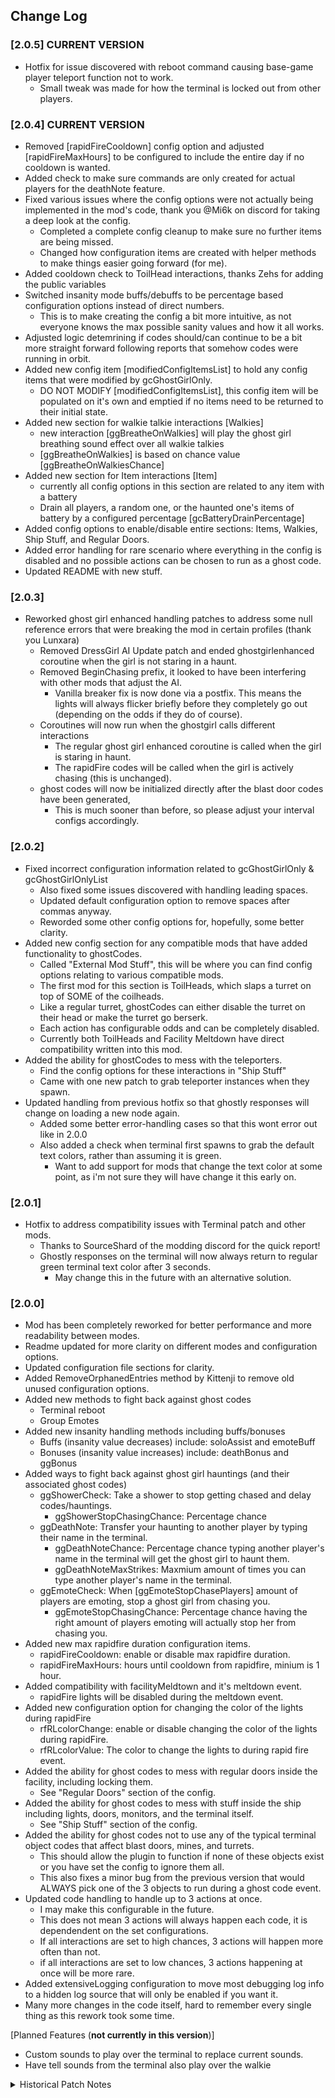## Change Log

### [2.0.5] **CURRENT VERSION**
- Hotfix for issue discovered with reboot command causing base-game player teleport function not to work.
	- Small tweak was made for how the terminal is locked out from other players.

### [2.0.4] **CURRENT VERSION**
- Removed [rapidFireCooldown] config option and adjusted [rapidFireMaxHours] to be configured to include the entire day if no cooldown is wanted.
- Added check to make sure commands are only created for actual players for the deathNote feature.
- Fixed various issues where the config options were not actually being implemented in the mod's code, thank you @Mi6k on discord for taking a deep look at the config.
	- Completed a complete config cleanup to make sure no further items are being missed.
	- Changed how configuration items are created with helper methods to make things easier going forward (for me).
- Added cooldown check to ToilHead interactions, thanks Zehs for adding the public variables
- Switched insanity mode buffs/debuffs to be percentage based configuration options instead of direct numbers.
	- This is to make creating the config a bit more intuitive, as not everyone knows the max possible sanity values and how it all works.
- Adjusted logic detemrining if codes should/can continue to be a bit more straight forward following reports that somehow codes were running in orbit.
- Added new config item [modifiedConfigItemsList] to hold any config items that were modified by gcGhostGirlOnly.
	- DO NOT MODIFY [modifiedConfigItemsList], this config item will be populated on it's own and emptied if no items need to be returned to their initial state.
- Added new section for walkie talkie interactions [Walkies]
	- new interaction [ggBreatheOnWalkies] will play the ghost girl breathing sound effect over all walkie talkies
	- [ggBreatheOnWalkies] is based on chance value [ggBreatheOnWalkiesChance]
- Added new section for Item interactions [Item]
	- currently all config options in this section are related to any item with a battery
	- Drain all players, a random one, or the haunted one's items of battery by a configured percentage [gcBatteryDrainPercentage]
- Added config options to enable/disable entire sections: Items, Walkies, Ship Stuff, and Regular Doors.
- Added error handling for rare scenario where everything in the config is disabled and no possible actions can be chosen to run as a ghost code.
- Updated README with new stuff.

### [2.0.3]
- Reworked ghost girl enhanced handling patches to address some null reference errors that were breaking the mod in certain profiles (thank you Lunxara)
	- Removed DressGirl AI Update patch and ended ghostgirlenhanced coroutine when the girl is not staring in a haunt.
	- Removed BeginChasing prefix, it looked to have been interfering with other mods that adjust the AI.
		- Vanilla breaker fix is now done via a postfix. This means the lights will always flicker briefly before they completely go out (depending on the odds if they do of course).
	- Coroutines will now run when the ghostgirl calls different interactions
		- The regular ghost girl enhanced coroutine is called when the girl is staring in haunt.
		- The rapidFire codes will be called when the girl is actively chasing (this is unchanged).
	- ghost codes will now be initialized directly after the blast door codes have been generated,
		- This is much sooner than before, so please adjust your interval configs accordingly.

### [2.0.2]
 - Fixed incorrect configuration information related to gcGhostGirlOnly & gcGhostGirlOnlyList
	- Also fixed some issues discovered with handling leading spaces.
	- Updated default configuration option to remove spaces after commas anyway.
	- Reworded some other config options for, hopefully, some better clarity.
 - Added new config section for any compatible mods that have added functionality to ghostCodes.
	- Called "External Mod Stuff", this will be where you can find config options relating to various compatible mods.
	- The first mod for this section is ToilHeads, which slaps a turret on top of SOME of the coilheads.
	- Like a regular turret, ghostCodes can either disable the turret on their head or make the turret go berserk.
	- Each action has configurable odds and can be completely disabled.
	- Currently both ToilHeads and Facility Meltdown have direct compatibility written into this mod.
 - Added the ability for ghostCodes to mess with the teleporters.
	- Find the config options for these interactions in "Ship Stuff"
	- Came with one new patch to grab teleporter instances when they spawn.
 - Updated handling from previous hotfix so that ghostly responses will change on loading a new node again.
	- Added some better error-handling cases so that this wont error out like in 2.0.0
	- Also added a check when terminal first spawns to grab the default text colors, rather than assuming it is green.
		- Want to add support for mods that change the text color at some point, as i'm not sure they will have change it this early on.

### [2.0.1]
 - Hotfix to address compatibility issues with Terminal patch and other mods.
	- Thanks to SourceShard of the modding discord for the quick report!
	- Ghostly responses on the terminal will now always return to regular green terminal text color after 3 seconds.
		- May change this in the future with an alternative solution.

### [2.0.0]
 - Mod has been completely reworked for better performance and more readability between modes.
 - Readme updated for more clarity on different modes and configuration options.
 - Updated configuration file sections for clarity.
 - Added RemoveOrphanedEntries method by Kittenji to remove old unused configuration options.
 - Added new methods to fight back against ghost codes
	- Terminal reboot
	- Group Emotes
 - Added new insanity handling methods including buffs/bonuses
	- Buffs (insanity value decreases) include: soloAssist and emoteBuff
	- Bonuses (insanity value increases) include: deathBonus and ggBonus
 - Added ways to fight back against ghost girl hauntings (and their associated ghost codes)
	- ggShowerCheck: Take a shower to stop getting chased and delay codes/hauntings.
		- ggShowerStopChasingChance: Percentage chance 
	- ggDeathNote: Transfer your haunting to another player by typing their name in the terminal.
		- ggDeathNoteChance: Percentage chance typing another player's name in the terminal will get the ghost girl to haunt them.
		- ggDeathNoteMaxStrikes: Maxmium amount of times you can type another player's name in the terminal.
	- ggEmoteCheck: When [ggEmoteStopChasePlayers] amount of players are emoting, stop a ghost girl from chasing you.
		- ggEmoteStopChasingChance: Percentage chance having the right amount of players emoting will actually stop her from chasing you.
 - Added new max rapidfire duration configuration items.
	- rapidFireCooldown: enable or disable max rapidfire duration.
	- rapidFireMaxHours: hours until cooldown from rapidfire, minium is 1 hour.
- Added compatibility with facilityMeldtown and it's meltdown event.
	- rapidFire lights will be disabled during the meltdown event.
- Added new configuration option for changing the color of the lights during rapidFire
	- rfRLcolorChange: enable or disable changing the color of the lights during rapidFire.
	- rfRLcolorValue: The color to change the lights to during rapid fire event.
 - Added the ability for ghost codes to mess with regular doors inside the facility, including locking them.
	- See "Regular Doors" section of the config.
 - Added the ability for ghost codes to mess with stuff inside the ship including lights, doors, monitors, and the terminal itself.
	- See "Ship Stuff" section of the config.
 - Added the ability for ghost codes not to use any of the typical terminal object codes that affect blast doors, mines, and turrets.
	- This should allow the plugin to function if none of these objects exist or you have set the config to ignore them all.
	- This also fixes a minor bug from the previous version that would ALWAYS pick one of the 3 objects to run during a ghost code event.
 - Updated code handling to handle up to 3 actions at once.
	- I may make this configurable in the future.
	- This does not mean 3 actions will always happen each code, it is dependendent on the set configurations.
	- If all interactions are set to high chances, 3 actions will happen more often than not.
	- if all interactions are set to low chances, 3 actions happening at once will be more rare.
 - Added extensiveLogging configuration to move most debugging log info to a hidden log source that will only be enabled if you want it.
 - Many more changes in the code itself, hard to remember every single thing as this rework took some time.

 [Planned Features (**not currently in this version**)]
 - Custom sounds to play over the terminal to replace current sounds.
 - Have tell sounds from the terminal also play over the walkie
 

 <details>
 <summary>Historical Patch Notes</summary>

### [1.5.1]

 - Added a configuration option to bypass GGE if a moon does not have the possibility for a ghost girl spawning.
 - Added configuration option to modify the moons list for when GGE will be bypassed for the other modes.
 - Changed signal translator messages sent by ghostGirl and added a common handling method for this action.
 - Added configuration option for custom messages to be sent by the ghost girl over the signal translator.
 - Added a extra null reference handling for the nethandler to deal with an error that occurs on lobby restart.

### [1.5.0]

- Reworked code for mod to be more modular to add new mode focused entirely on ghostGirl interactions.
- Fixed cases where the ship landed at places without interactable objects like the company building. (you've likely seen/heard this).
- Above is fixed by checking for levels that are marked as safe or the level name is specifically "CompanyBuildingLevel"
- Fixed other rare cases where codes tried to continue running after the ship had left.
- Added Solo Assist for solo players who play with Insanity Mode.
- BETA: Ghost Girl Enhanced Mode (enabled by default) will send codes ONLY when a ghost girl has spawned on the level and is actively hunting someone.
- Ghost Girl Enhanced Mode is IN BETA, please report any bugs on discord or github.
- Added Optional Networking as part of the above mode and some other various functions that require networking. With networking on, EVERYONE will need the mod. Without, only the host needs this mod.
- Added spooky lights flickering (networking required) during rapidFire codes event.
- Added the ability for mines to blow up when called by a ghostCode.
- Added the ability for doors to get hungry and start chomping when called by a ghostCode (hungrydoors).
- Added the ability for a ghostCode to flip the breaker and cut all facility lights.
- All of the above new functions from ghostCodes have configurable percentage chances. The higher the chance of these, the less likely a normal code is sent.
- There are also configuration options for the chances these actions happen during rapidFire, if they can be called.
- Added configuration for rapidFire lights flickering to disable them for those of you who have epilepsy or find flashing lights annoying more than anything else.
- Added configuration for customizing how rapid the lights flicker during rapidFire mode.
- Added configuration options for SoloAssist mode to adjust how much insanity this buff removes at different periods of the day. (this only affects insanity for this mod)
- If Solo Assist buff removes more insanity than you presently have, it will set the insanity level to 0. (this only affects insanity for this mod)
- Added a fix for what I believe was a typo from Zeekers and the ghost girl now has the chance of setting the entire facility's lights off.
- The above fix can be configured on/off depending on your preference, i've also modified it to be less likely than Zeekers had it in their code by default.
- Chances of ghost girl setting the facility's lights off is configurable as well.
- Added code broadcast effect to terminal (networking required) when ghostCodes are used.
- Terminal will now play different sounds whenever a ghostCode is sent. (only plays the alarm sound without networking)
- When a ghost girl enemy exists, terminal will play random sounds of her's when a ghostCode is sent.
- If you have a Signal Translator, certain ghost codes will send a signal translator message with their action.



### [1.1.1]
 - Fixed cases where there were no interactable objects throwing error in the console.
 - Fixed rare cases where the codes still kept going after the ship had left.
 - Fixed the number of codes not being reset going into the next round.
 - Added minimum codes to send per round configuration option
 - Added filter option for each interactable object (door, landmine, & turret).
 - Added Insanity Mode which decreases time between ghostCodes as the group's total insanity levels goes up.
 - Added Turret Berserk Mode as another possible interaction when the ghostCode targets a turret object.
 - Added configuration options for the chances of turrets going berserk in both Normal ghostCodes & Max Insanity mode.
 - Added configuration options for Insanity Mode.

### [1.0.1]
 - Fixed ghostCodes not disabling if the ship leaves before the codes hit max.

### [1.0.0]
*Initial release version*

Configurable Values:
- set interval wait times
- random interval wait times
- max codes to be sent in a round
- terminal sound for when a code is sent (enable/disable)
- use random intervals or set intervals (enable/disable random)

</details>